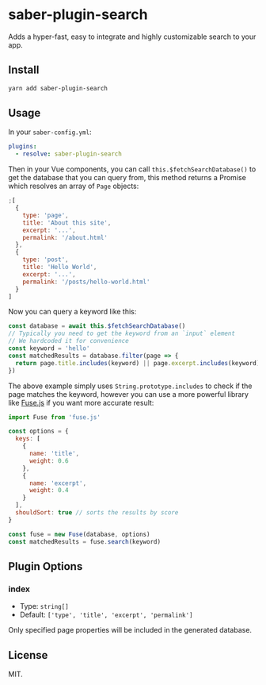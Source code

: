 # saber-plugin-search

Adds a hyper-fast, easy to integrate and highly customizable search to your app.

## Install

```bash
yarn add saber-plugin-search
```

## Usage

In your `saber-config.yml`:

```yml
plugins:
  - resolve: saber-plugin-search
```

Then in your Vue components, you can call `this.$fetchSearchDatabase()` to get the database that you can query from, this method returns a Promise which resolves an array of `Page` objects:

```js
;[
  {
    type: 'page',
    title: 'About this site',
    excerpt: '...',
    permalink: '/about.html'
  },
  {
    type: 'post',
    title: 'Hello World',
    excerpt: '...',
    permalink: '/posts/hello-world.html'
  }
]
```

Now you can query a keyword like this:

```js
const database = await this.$fetchSearchDatabase()
// Typically you need to get the keyword from an `input` element
// We hardcoded it for convenience
const keyword = 'hello'
const matchedResults = database.filter(page => {
  return page.title.includes(keyword) || page.excerpt.includes(keyword)
})
```

The above example simply uses `String.prototype.includes` to check if the page matches the keyword, however you can use a more powerful library like [Fuse.js](https://fusejs.io/) if you want more accurate result:

```js
import Fuse from 'fuse.js'

const options = {
  keys: [
    {
      name: 'title',
      weight: 0.6
    },
    {
      name: 'excerpt',
      weight: 0.4
    }
  ],
  shouldSort: true // sorts the results by score
}

const fuse = new Fuse(database, options)
const matchedResults = fuse.search(keyword)
```

## Plugin Options

### index

- Type: `string[]`
- Default: `['type', 'title', 'excerpt', 'permalink']`

Only specified page properties will be included in the generated database.

## License

MIT.
